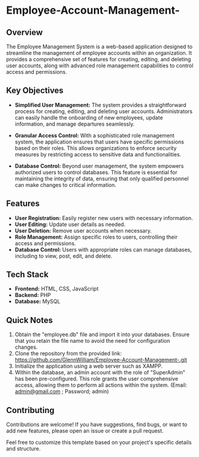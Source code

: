 # Employee-Account-Management-

## Overview

The Employee Management System is a web-based application designed to streamline the management of employee accounts within an organization. 
It provides a comprehensive set of features for creating, editing, and deleting user accounts, along with advanced role management capabilities to control access and permissions.

## Key Objectives

- **Simplified User Management:** The system provides a straightforward process for creating, editing, and deleting user accounts. Administrators can easily handle the onboarding of new employees, update information, and manage departures seamlessly.

- **Granular Access Control:** With a sophisticated role management system, the application ensures that users have specific permissions based on their roles. This allows organizations to enforce security measures by restricting access to sensitive data and functionalities.

- **Database Control:** Beyond user management, the system empowers authorized users to control databases. This feature is essential for maintaining the integrity of data, ensuring that only qualified personnel can make changes to critical information.

## Features

- **User Registration:** Easily register new users with necessary information.
- **User Editing:** Update user details as needed.
- **User Deletion:** Remove user accounts when necessary.
- **Role Management:** Assign specific roles to users, controlling their access and permissions.
- **Database Control:** Users with appropriate roles can manage databases, including to view, post, edit, and delete.

## Tech Stack

- **Frontend:** HTML, CSS, JavaScript
- **Backend:** PHP
- **Database:** MySQL

## Quick Notes
1. Obtain the "employee.db" file and import it into your databases. Ensure that you retain the file name to avoid the need for configuration changes.
2. Clone the repository from the provided link: https://github.com/GlennWilliam/Employee-Account-Management-.git
3. Initialize the application using a web server such as XAMPP.
4. Within the database, an admin account with the role of "SuperAdmin" has been pre-configured. This role grants the user comprehensive access, allowing them to perform all actions within the system.
   (Email: admin@gmail.com ; Password; admin)

## Contributing
Contributions are welcome! If you have suggestions, find bugs, or want to add new features, please open an issue or create a pull request.

Feel free to customize this template based on your project's specific details and structure. 

